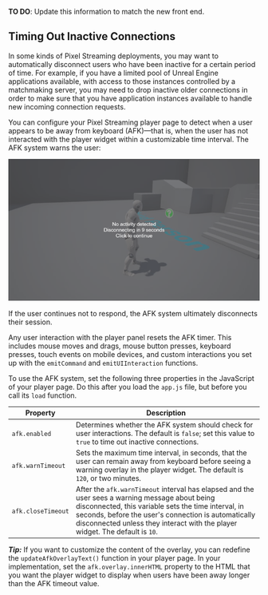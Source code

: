 **TO DO**: Update this information to match the new front end.

## Timing Out Inactive Connections

In some kinds of Pixel Streaming deployments, you may want to automatically disconnect users who have been inactive for a certain period of time. For example, if you have a limited pool of Unreal Engine applications available, with access to those instances controlled by a matchmaking server, you may need to drop inactive older connections in order to make sure that you have application instances available to handle new incoming connection requests.

You can configure your Pixel Streaming player page to detect when a user appears to be away from keyboard (AFK)—that is, when the user has not interacted with the player widget within a customizable time interval. The AFK system warns the user:

<p align="center">
    <img src="Resources\Images\afk-warning.png" alt="AFK timeout warning">
</p>

If the user continues not to respond, the AFK system ultimately disconnects their session.

Any user interaction with the player panel resets the AFK timer. This includes mouse moves and drags, mouse button presses, keyboard presses, touch events on mobile devices, and custom interactions you set up with the `emitCommand` and `emitUIInteraction` functions.

To use the AFK system, set the following three properties in the JavaScript of your player page. Do this after you load the `app.js` file, but before you call its `load` function.

| Property | Description |
| --- | --- |
| `afk.enabled` | Determines whether the AFK system should check for user interactions. The default is `false`; set this value to `true` to time out inactive connections. |
| `afk.warnTimeout` | Sets the maximum time interval, in seconds, that the user can remain away from keyboard before seeing a warning overlay in the player widget. The default is `120`, or two minutes. |
| `afk.closeTimeout` | After the `afk.warnTimeout` interval has elapsed and the user sees a warning message about being disconnected, this variable sets the time interval, in seconds, before the user's connection is automatically disconnected unless they interact with the player widget. The default is `10`. |

**_Tip:_**
If you want to customize the content of the overlay, you can redefine the `updateAfkOverlayText()` function in your player page. In your implementation, set the `afk.overlay.innerHTML` property to the HTML that you want the player widget to display when users have been away longer than the AFK timeout value.
